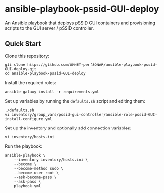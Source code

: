# ansible-playbook-pssid-GUI-deploy
An Ansible playbook that deploys pSSID GUI containers and provisioning scripts
to the GUI server / pSSID controller.

## Quick Start
Clone this repository:
```
git clone https://github.com/UMNET-perfSONAR/ansible-playbook-pssid-GUI-deploy.git
cd ansible-playbook-pssid-GUI-deploy
```
Install the required roles:
```
ansible-galaxy install -r requirements.yml
```
Set up variables by running the `defaults.sh` script and editing them:
```
./defaults.sh
vi inventory/group_vars/pssid-gui-controller/ansible-role-pssid-GUI-install-configure.yml
```
Set up the inventory and optionally add connection variables:
```
vi inventory/hosts.ini
```
Run the playbook:
```
ansible-playbook \
    --inventory inventory/hosts.ini \
    --become \
    --become-method sudo \
    --become-user root \
    --ask-become-pass \
    --ask-pass \
    playbook.yml
```
